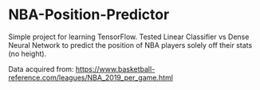 # NBA-Position-Predictor
Simple project for learning TensorFlow. Tested Linear Classifier vs Dense Neural Network to predict the position of NBA players solely off their stats (no height).

Data acquired from: https://www.basketball-reference.com/leagues/NBA_2019_per_game.html
